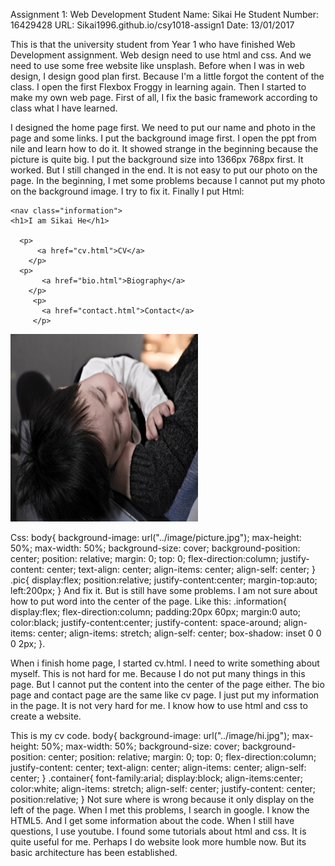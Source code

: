 Assignment	1:	Web	Development
Student Name: Sikai He
Student Number: 16429428
URL: Sikai1996.github.io/csy1018-assign1
Date: 13/01/2017



This is that the university student from Year 1 who have finished Web Development assignment. Web design need to use html and css. And we need to use some free website like unsplash. Before when I was in web design, I design good plan first. Because I'm a little forgot the content of the class. I open the first Flexbox Froggy in learning again. Then I started to make my own web page. First of all, I fix the basic framework according to class what I have learned.

I designed the home page first. We need to put our name and photo in the page and some links. I put the background image first. I open the ppt from nile and learn how to do it. It showed strange in the beginning because the picture is quite big.  I put the background size into 1366px 768px first. It worked. But I still changed in the end. It is not easy to put our photo on the page. In the beginning, I met some problems because I cannot put my photo on the background image. I try to fix it. Finally I put
Html: <main class="container">


    <nav class="information">
    <h1>I am Sikai He</h1>

      <p>
          <a href="cv.html">CV</a>
        </p>
      <p>
           <a href="bio.html">Biography</a>
        </p>
         <p>
           <a href="contact.html">Contact</a>
         </p>
  </nav>


<img src="image/happy.jpg"
      alt="photograph"
      width="300"
      height="300"
      class="pic"/>
</main>

Css: body{
 background-image: url("../image/picture.jpg");
   max-height: 50%;
   max-width: 50%;
   background-size: cover;
   background-position: center;
   position: relative;
   margin: 0;
   top: 0;
   flex-direction:column;
   justify-content: center;
   text-align: center;
   align-items: center;
   align-self: center;
}
.pic{
display:flex;
position:relative;
justify-content:center;
margin-top:auto;
left:200px;
}
And fix it. But is still have some problems. I am not sure about how to put word into the center of the page. Like this: .information{
  display:flex;
  flex-direction:column;
  padding:20px 60px;
  margin:0 auto;
  color:black;
  justify-content:center;
  justify-content: space-around;
  align-items: center;
  align-items: stretch;
  align-self: center;
  box-shadow: inset  0 0 0 2px;
}.

When i finish home page, I started cv.html. I need to write something about myself. This is not hard for me. Because I do not put many things in this page. But I cannot put the content into the center of the page either. The bio page and contact page are the same like cv page. I just put my information in the page. It is not very hard for me. I know how to use html and css to create a website.

This is my cv code.
body{
 background-image: url("../image/hi.jpg");
 max-height: 50%;
 max-width: 50%;
 background-size: cover;
 background-position: center;
 position: relative;
 margin: 0;
 top: 0;
 flex-direction:column;
 justify-content: center;
 text-align: center;
 align-items: center;
 align-self: center;
}
.container{
  font-family:arial;
  display:block;
  align-items:center;
  color:white;
  align-items: stretch;
  align-self: center;
 justify-content: center;
 position:relative;
}
Not sure where is wrong because it only display on the left of the page. When I met this problems, I search in google. I know the HTML5. And I get some information about the code. When I still have questions, I use youtube. I found some tutorials about html and css. It is quite useful for me.
Perhaps I do website look more humble now. But its basic architecture has been established.
